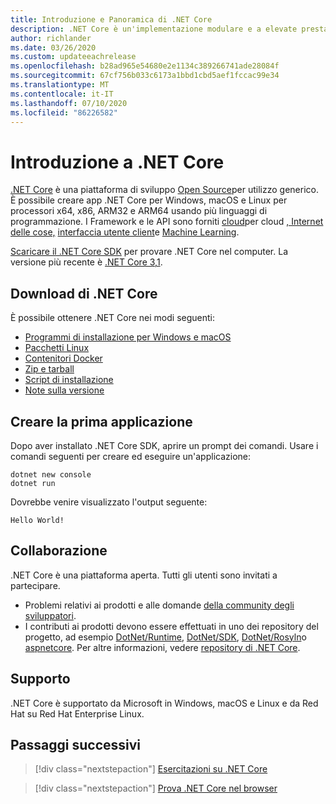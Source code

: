 ```yaml
---
title: Introduzione e Panoramica di .NET Core
description: .NET Core è un'implementazione modulare e a elevate prestazioni di .NET per la creazione di app Windows, Linux e macOS. Vedere l'introduzione a .NET Core per iniziare.
author: richlander
ms.date: 03/26/2020
ms.custom: updateeachrelease
ms.openlocfilehash: b28ad965e54680e2e1134c389266741ade28084f
ms.sourcegitcommit: 67cf756b033c6173a1bbd1cbd5aef1fccac99e34
ms.translationtype: MT
ms.contentlocale: it-IT
ms.lasthandoff: 07/10/2020
ms.locfileid: "86226582"
---
```

# <a name="introduction-to-net-core"></a>Introduzione a .NET Core

[.NET Core](about.md) è una piattaforma di sviluppo [Open Source](https://github.com/dotnet/runtime/blob/master/LICENSE.TXT)per utilizzo generico. È possibile creare app .NET Core per Windows, macOS e Linux per processori x64, x86, ARM32 e ARM64 usando più linguaggi di programmazione. I Framework e le API sono forniti [cloud](/aspnet/core/)per cloud [, Internet delle cose,](/archive/msdn-magazine/2019/august/net-core-cross-platform-iot-programming-with-net-core-3-0) [interfaccia utente client](../desktop-wpf/overview/index.md)e [Machine Learning](/dotnet/machine-learning/).

[Scaricare il .NET Core SDK](https://dotnet.microsoft.com/download) per provare .NET Core nel computer. La versione più recente è [.NET Core 3,1](https://devblogs.microsoft.com/dotnet/announcing-net-core-3-1/).

## <a name="download-net-core"></a>Download di .NET Core

È possibile ottenere .NET Core nei modi seguenti:

* [Programmi di installazione per Windows e macOS](https://dotnet.microsoft.com/download)
* [Pacchetti Linux](https://docs.microsoft.com/dotnet/core/install/linux-package-managers)
* [Contenitori Docker](https://hub.docker.com/_/microsoft-dotnet-core/)
* [Zip e tarball](https://dotnet.microsoft.com/download/dotnet-core/3.1)
* [Script di installazione](https://dotnet.microsoft.com/download/dotnet-core/scripts)
* [Note sulla versione](https://github.com/dotnet/core/tree/master/release-notes)

## <a name="create-your-first-application"></a>Creare la prima applicazione

Dopo aver installato .NET Core SDK, aprire un prompt dei comandi. Usare i comandi seguenti per creare ed eseguire un'applicazione:

```dotnetcli
dotnet new console
dotnet run
```

Dovrebbe venire visualizzato l'output seguente:

```output
Hello World!
```

## <a name="contribute"></a>Collaborazione

.NET Core è una piattaforma aperta. Tutti gli utenti sono invitati a partecipare.

* Problemi relativi ai prodotti e alle domande [della community degli sviluppatori](https://developercommunity.visualstudio.com/spaces/61/index.html).
* I contributi ai prodotti devono essere effettuati in uno dei repository del progetto, ad esempio [DotNet/Runtime](https://github.com/dotnet/runtime), [DotNet/SDK](https://github.com/dotnet/sdk), [DotNet/Rosyln](https://github.com/dotnet/roslyn)o [aspnetcore](https://github.com/dotnet/aspnetcore). Per altre informazioni, vedere [repository di .NET Core](https://github.com/dotnet/core/blob/master/Documentation/core-repos.md).

## <a name="support"></a>Supporto

.NET Core è supportato da Microsoft in Windows, macOS e Linux e da Red Hat su Red Hat Enterprise Linux.

## <a name="next-steps"></a>Passaggi successivi

> [!div class="nextstepaction"]
> [Esercitazioni su .NET Core](tutorials/index.md)

> [!div class="nextstepaction"]
> [Prova .NET Core nel browser](../csharp/tutorials/intro-to-csharp/numbers-in-csharp.yml)
